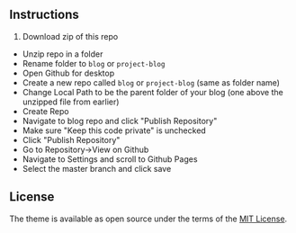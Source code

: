 ## Instructions

1. Download zip of this repo
- Unzip repo in a folder
- Rename folder to `blog` or `project-blog`
- Open Github for desktop
- Create a new repo called `blog` or `project-blog` (same as folder name)
- Change Local Path to be the parent folder of your blog (one above the unzipped file from earlier)
- Create Repo
- Navigate to blog repo and click "Publish Repository"
- Make sure "Keep this code private" is unchecked
- Click "Publish Repository"
- Go to Repository->View on Github
- Navigate to Settings and scroll to Github Pages
- Select the master branch and click save


## License

The theme is available as open source under the terms of the [MIT License](https://opensource.org/licenses/MIT).
